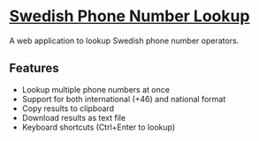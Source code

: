# [Swedish Phone Number Lookup](https://shawnketabchi.github.io/operatorcheck/index.html)
A web application to lookup Swedish phone number operators.

## Features
- Lookup multiple phone numbers at once
- Support for both international (+46) and national format
- Copy results to clipboard
- Download results as text file
- Keyboard shortcuts (Ctrl+Enter to lookup)
